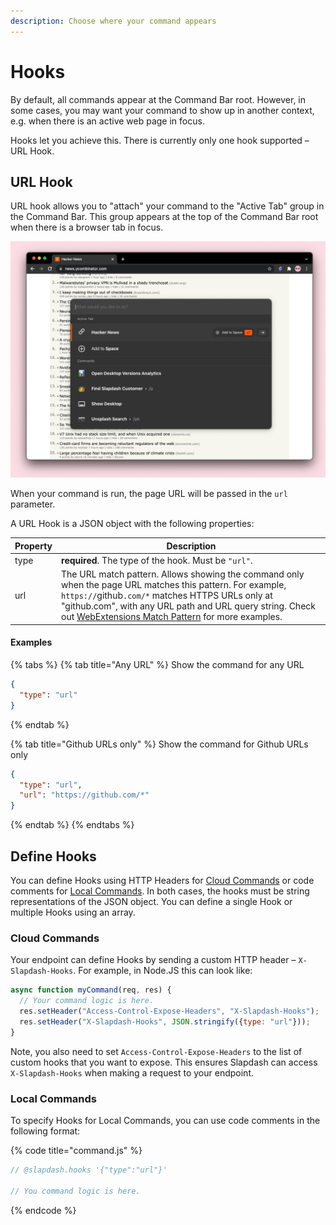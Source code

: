 ```yaml
---
description: Choose where your command appears
---
```


# Hooks

By default, all commands appear at the Command Bar root. However, in some cases, you may want your command to show up in another context, e.g. when there is an active web page in focus.

Hooks let you achieve this. There is currently only one hook supported – URL Hook.

## URL Hook

URL hook allows you to "attach" your command to the "Active Tab" group in the Command Bar. This group appears at the top of the Command Bar root when there is a browser tab in focus.  

![](<../.gitbook/assets/image (3).png>)

When your command is run, the page URL will be passed in the `url` parameter. 

A URL Hook is a JSON object with the following properties:

| Property | Description                                                                                                                                                                                                                                                                                                                                                             |
| -------- | ----------------------------------------------------------------------------------------------------------------------------------------------------------------------------------------------------------------------------------------------------------------------------------------------------------------------------------------------------------------------- |
| type     | **required**. The type of the hook. Must be `"url"`.                                                                                                                                                                                                                                                                                                                    |
| url      | The URL match pattern. Allows showing the command only when the page URL matches this pattern. For example, `https://`github`.com/*` matches HTTPS URLs only at "github.com", with any URL path and URL query string. Check out [WebExtensions Match Pattern](https://developer.mozilla.org/en-US/docs/Mozilla/Add-ons/WebExtensions/Match_patterns) for more examples. |

#### Examples

{% tabs %}
{% tab title="Any URL" %}
Show the command for any URL

```json
{
  "type": "url"
}
```
{% endtab %}

{% tab title="Github URLs only" %}
Show the command for Github URLs only

```json
{
  "type": "url",
  "url": "https://github.com/*"
}
```
{% endtab %}
{% endtabs %}

## Define Hooks

You can define Hooks using HTTP Headers for [Cloud Commands](cloud-commands.md) or code comments for [Local Commands](hooks.md#undefined). In both cases, the hooks must be string representations of the JSON object. You can define a single Hook or multiple Hooks using an array. 

### Cloud Commands

Your endpoint can define Hooks by sending a custom HTTP header – `X-Slapdash-Hooks`. For example, in Node.JS this can look like:

```javascript
async function myCommand(req, res) {
  // Your command logic is here.
  res.setHeader("Access-Control-Expose-Headers", "X-Slapdash-Hooks");
  res.setHeader("X-Slapdash-Hooks", JSON.stringify({type: "url"}));
}
```

Note, you also need to set `Access-Control-Expose-Headers` to the list of custom hooks that you want to expose. This ensures Slapdash can access `X-Slapdash-Hooks` when making a request to your endpoint.

### Local Commands

To specify Hooks for Local Commands, you can use code comments in the following format:

{% code title="command.js" %}
```javascript
// @slapdash.hooks '{"type":"url"}'

// You command logic is here.
```
{% endcode %}

